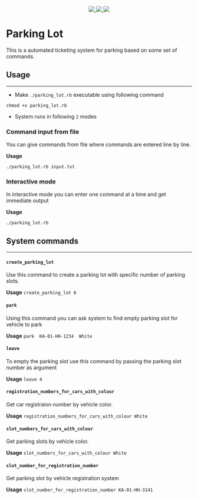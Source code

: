 <div align="center">
    <a href="https://travis-ci.org/SagarKarwande/parking_lot">
        <img src="https://travis-ci.org/SagarKarwande/parking_lot.svg?branch=master">
    </a>
    <a href="https://codeclimate.com/github/SagarKarwande/parking_lot/maintainability">
        <img src="https://api.codeclimate.com/v1/badges/ddb2a43f508efbb85741/maintainability" />
    </a>
    <a href="https://codecov.io/gh/SagarKarwande/parking_lot">
        <img src="https://codecov.io/gh/SagarKarwande/parking_lot/branch/master/graph/badge.svg" />
    </a>
</div>

# Parking Lot

This is a automated ticketing system for parking based on some set of commands.

## Usage

---

- Make `./parking_lot.rb` executable using following command

```
chmod +x parking_lot.rb
```

- System runs in following `2` modes

### **Command input from file**

You can give commands from file where commands are entered line by line.

**Usage**

```
./parking_lot.rb input.txt
```

### **Interactive mode**

In interactive mode you can enter one command at a time and get immediate output

**Usage**

```
./parking_lot.rb
```

## System commands

---

#### `create_parking_lot`

Use this command to create a parking lot with specific number of parking slots.

**Usage** `create_parking_lot 6`

#### `park`

Using this command you can ask system to find empty parking slot for vehicle to park

**Usage** `park ​ KA-01-HH-1234​ ​ White`

#### `leave`

To empty the parking slot use this command by passing the parking slot number as argument

**Usage** `leave 4`

#### `registration_numbers_for_cars_with_colour`

Get car registraion number by vehicle color.

**Usage** `registration_numbers_for_cars_with_colour White`

#### `slot_numbers_for_cars_with_colour`

Get parking slots by vehicle color.

**Usage** `slot_numbers_for_cars_with_colour White`

#### `slot_number_for_registration_number`

Get parking slot by vehicle registration system

**Usage** `slot_number_for_registration_number KA-01-HH-3141`
